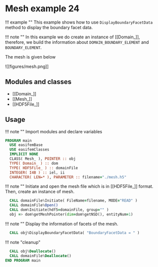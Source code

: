 # Mesh example 24

!!! example ""
    This example shows how to use `DisplayBoundaryFacetData` method to display the boundary facet data.

!!! note ""
    In this example we do create an instance of [[Domain_]], therefore,
    we build the information about `DOMAIN_BOUNDARY_ELEMENT` and `BOUNDARY_ELEMENT`.

The mesh is given below

![[figures/mesh.png]]

## Modules and classes

- [[Domain_]]
- [[Mesh_]]
- [[HDF5File_]]

## Usage

!!! note ""
    Import modules and declare variables

``` fortran
PROGRAM main
  USE easifemBase
  USE easifemClasses
  IMPLICIT NONE
  CLASS( Mesh_ ), POINTER :: obj
  TYPE( Domain_ ) :: dom
  TYPE( HDF5File_ ) :: domainFile
  INTEGER( I4B ) :: iel, ii
  CHARACTER( LEN=* ), PARAMETER :: filename="./mesh.h5"
```

!!! note ""
    Initiate and open the mesh file which is in [[HDF5File_]] format. Then, create an instance of mesh.

```fortran
  CALL domainFile%Initiate( FileName=filename, MODE="READ" )
  CALL domainFile%Open()
  CALL dom%Initiate(hdf5=domainFile, group="" )
  obj => dom%getMeshPointer(dim=dom%getNSD(), entityNum=1)
```

!!! note ""
    Display the information of facets of the mesh.

```fortran
  CALL obj%DisplayBoundaryFacetData( "BoundaryFacetData = " )
```

!!! note "cleanup"

```fortran
  CALL obj%Deallocate()
  CALL domainFile%Deallocate()
END PROGRAM main
```
